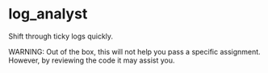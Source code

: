 # log_analyst
Shift through ticky logs quickly.



WARNING: Out of the box, this will not help you pass a specific assignment.
  However, by reviewing the code it may assist you.
